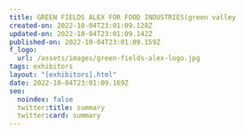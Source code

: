 ```yaml
---
title: GREEN FIELDS ALEX FOR FOOD INDUSTRIES(green valley
created-on: 2022-10-04T23:01:09.128Z
updated-on: 2022-10-04T23:01:09.142Z
published-on: 2022-10-04T23:01:09.159Z
f_logo:
  url: /assets/images/green-fields-alex-logo.jpg
tags: exhibitors
layout: "[exhibitors].html"
date: 2022-10-04T23:01:09.169Z
seo:
  noindex: false
  twitter:title: summary
  twitter:card: summary
---
```

